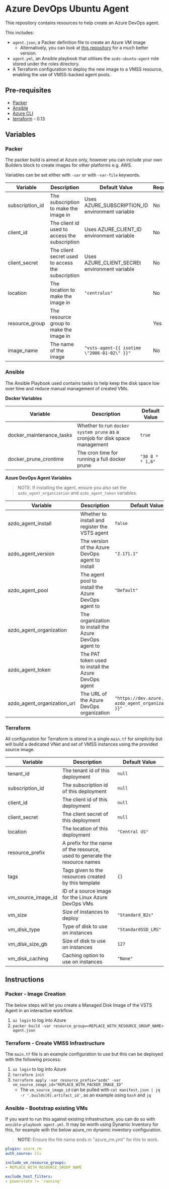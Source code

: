 # Azure DevOps Ubuntu Agent

Thie repository contains resources to help create an Azure DevOps agent.

This includes:

- `agent.json`, a Packer definition file to create an Azure VM image
    - Alternatively, you can look at [this repository](https://github.com/actions/virtual-environments/tree/master/images) for a much better version.
- `agent.yml`, an Ansible playbook that utilises the `azdo-ubuntu-agent` role stored under the roles directory.
- A Terraform configuration to deploy the new image to a VMSS resource, enabling the use of VMSS-backed agent pools.

## Pre-requisites

- [Packer](https://packer.io/)
- [Ansible](https://docs.ansible.com/ansible/latest/installation_guide/index.html)
- [Azure CLI](https://docs.microsoft.com/en-us/cli/azure/install-azure-cli?view=azure-cli-latest)
- [terraform](https://www.terraform.io/) - 0.13

## Variables

### Packer

The packer build is aimed at Azure only, however you can include your own Builders block to create images for other platforms e.g. AWS.

Variables can be set either with `-var` or with `-var-file` keywords.

|Variable|Description|Default Value|Required|
|-|-|-|-|
|subscription_id|The subscription to make the image in|Uses AZURE_SUBSCRIPTION_ID environment variable|No|
|client_id|The client id used to access the subscription|Uses AZURE_CLIENT_ID environment variable|No|
|client_secret|The client secret used to access the subscription|Uses AZURE_CLIENT_SECREt environment variable|No|
|location|The location to make the image in|`"centralus"`|No|
|resource_group|The resource group to make the image in||Yes|
|image_name|The name of the image|`"vsts-agent-{{ isotime \"2006-01-02\" }}"`|No|

### Ansible

The Ansible Playbook used contains tasks to help keep the disk space low over time and reduce manual management of created VMs.

**Docker Variables**

|Variable|Description|Default Value|
|-|-|-|
|docker_maintenance_tasks|Whether to run `docker system prune` as a cronjob for disk space management|`true`|
|docker_prune_crontime|The cron time for running a full docker prune|`"30 8 * * 1,6"`|

**Azure DevOps Agent Variables**

> NOTE: If installing the agent, ensure you also set the `azdo_agent_organization` and `azdo_agent_token` variables.

|Variable|Description|Default Value|
|-|-|-|
|azdo_agent_install|Whether to install and register the VSTS agent|`false`|
|azdo_agent_version|The version of the Azure DevOps agent to install|`"2.171.1"`|
|azdo_agent_pool|The agent pool to install the Azure DevOps agent to|`"Default"`|
|azdo_agent_organization|The organization to install the Azure DevOps agent to||
|azdo_agent_token|The PAT token used to install the Azure DevOps agent||
|azdo_agent_organization_url|The URL of the Azure DevOps organization|`"https://dev.azure.com/{{ azdo_agent_organization }}"`|

### Terraform

All configuration for Terraform is stored in a single `main.tf` for simplicity but will build a dedicated VNet and set of VMSS instances using the provided source image.

|Variable|Description|Default Value|
|-|-|-|
|tenant_id|The tenant id of this deployment|`null`|
|subscription_id|The subscription id of this deployment|`null`|
|client_id|The client id of this deployment|`null`|
|client_secret|The client secret of this deployment|`null`|
|location|The location of this deployment|`"Central US"`|
|resource_prefix|A prefix for the name of the resource, used to generate the resource names||
|tags|Tags given to the resources created by this template|`{}`|
|vm_source_image_id|ID of a source image for the Linux Azure DevOps VMs||
|vm_size|Size of instances to deploy|`"Standard_B2s"`|
|vm_disk_type|Type of disk to use on instances|`"StandardSSD_LRS"`|
|vm_disk_size_gb|Size of disk to use on instances|`127`|
|vm_disk_caching|Caching option to use on instances|`"None"`|

## Instructions

### Packer - Image Creation

The below steps will let you create a Managed Disk Image of the VSTS Agent in an interactive workflow.

1. `az login` to log into Azure
2. `packer build -var resource_group=<REPLACE_WITH_RESOURCE_GROUP_NAME> agent.json`

### Terraform - Create VMSS Infrastructure

The `main.tf` file is an example configuration to use but this can be deployed with the following process:

1. `az login` to log into Azure
2. `terraform init`
3. `terraform apply -var resource_prefix="azdo" -var vm_source_image_id="REPLACE_WITH_PACKER_IMAGE_ID"`
    - The `vm_source_image_id` can be pulled with `cat manifest.json | jq -r '.builds[0].artifact_id'`, as an example using `bash` and `jq`

### Ansible - Bootstrap existing VMs

If you want to run this against existing infrastructure, you can do so with `ansible-playbook agent.yml`. It may be worth using Dynamic Inventory for this, for example with the below azure_rm dynamic inventory configuration.

> **NOTE:** Ensure the file name ends in "azure_rm.yml" for this to work.

```yaml
plugin: azure_rm
auth_source: cli

include_vm_resource_groups:
- REPLACE_WITH_RESOURCE_GROUP_NAME

exclude_host_filters:
- powerstate != 'running'
```
